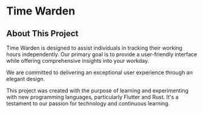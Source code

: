 # Time Warden

## About This Project

Time Warden is designed to assist individuals in tracking their working hours independently. Our primary goal is to provide a user-friendly interface while offering comprehensive insights into your workday.

We are committed to delivering an exceptional user experience through an elegant design.

This project was created with the purpose of learning and experimenting with new programming languages, particularly Flutter and Rust. It's a testament to our passion for technology and continuous learning.